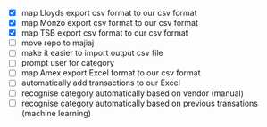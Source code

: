 - [x] map Lloyds export csv format to our csv format
- [x] map Monzo export csv format to our csv format
- [x] map TSB export csv format to our csv format
- [ ] move repo to majiaj
- [ ] make it easier to import output csv file
- [ ] prompt user for category
- [ ] map Amex export Excel format to our csv format
- [ ] automatically add transactions to our Excel
- [ ] recognise category automatically based on vendor (manual)
- [ ] recognise category automatically based on previous transations (machine learning)
